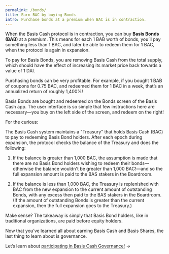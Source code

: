 ```yaml
---
permalink: /bonds/
title: Earn BAC by buying Bonds
intro: Purchase bonds at a premium when BAC is in contraction.
---
```


When the Basis Cash protocol is in contraction, you can buy **Basis Bonds (BAB)** at a premium. This means for each 1 BAB worth of bonds, you’ll pay something less than 1 BAC, and later be able to redeem them for 1 BAC, when the protocol is again in expansion.

To pay for Basis Bonds, you are removing Basis Cash from the total supply, which should have the effect of increasing its market price back towards a value of 1 DAI.

Purchasing bonds can be very profitable. For example, if you bought 1 BAB of coupons for 0.75 BAC, and redeemed them for 1 BAC in a week, that’s an annualized return of roughly 1,400%!

Basis Bonds are bought and redeemed on the Bonds screen of the Basis Cash app. The user interface is so simple that few instructions here are necessary—you buy on the left side of the screen, and redeem on the right!

For the curious:

The Basis Cash system maintains a "Treasury" that holds Basis Cash (BAC) to pay to redeeming Basis Bond holders. After each epoch during expansion, the protocol checks the balance of the Treasury and does the following:

1. If the balance is greater than 1,000 BAC, the assumption is made that there are no Basis Bond holders wishing to redeem their bonds—otherwise the balance wouldn't be greater than 1,000 BAC!—and so the full expansion amount is paid to the BAS stakers in the Boardroom.

2. If the balance is less than 1,000 BAC, the Treasury is replenished with BAC from the new expansion to the current amount of outstanding Bonds, with any excess then paid to the BAS stakers in the Boardroom. (If the amount of outstanding Bonds is greater than the current expansion, then the full expansion goes to the Treasury.)

Make sense? The takeaway is simply that Basis Bond holders, like in traditional organizations, are paid before equity holders.

Now that you’ve learned all about earning Basis Cash and Basis Shares, the last thing to learn about is governance.

Let’s learn about [participating in Basis Cash Governance!](/governance/) →